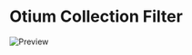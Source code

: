 # Otium Collection Filter

![Preview](https://github.com/elias1435/Otium_Collection_filter/blob/New-Filter/Megeve%20%E2%80%93%20Otium.jpg?raw=true)
